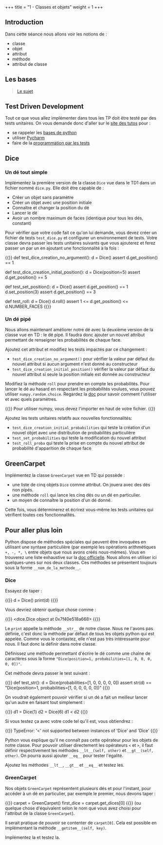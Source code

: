 +++
title = "1 - Classes et objets"
weight = 1
+++


## Introduction

Dans cette séance nous allons voir les notions de :

  - classe
  - objet
  - attribut
  - méthode  
  - attribut de classe


## Les bases

> [Le sujet](/ressources/TD_1_impression.pdf)


## Test Driven Development

Tout ce que vous allez implémenter dans tous les TP doit être testé par des tests unitaires. On vous demande donc d'aller sur le [site des tutos](https://informatique.centrale-marseille.fr/tutos) pour :

  - se rappeler les [bases de python](https://informatique.centrale-marseille.fr/tutos/post/python-bases.html)
  - utiliser [Pycharm](https://informatique.centrale-marseille.fr/tutos/post/utilisation-pycharm-bases.html)
  - faire de la [programmation par les tests](https://informatique.centrale-marseille.fr/tutos/post/python-tests.html)


## Dice
### Un dé tout simple

Implémentez la première version de la classe `Dice` vue dans le TD1 dans un fichier nommé `dice.py`. Elle doit être capable de :

  - Créer un objet sans paramètre
  - Créer un objet avec une position initiale
  - Connaître et changer la position du dé
  - Lancer le dé
  - Avoir un nombre maximum de faces (identique pour tous les dés, constant)

Pour vérifier que votre code fait ce qu'on lui demande, vous devez créer un fichier de tests `test_dice.py` et configurer un environnement de tests. Votre classe devra passer les tests unitaires suivants que vous ajouterez et ferez passer un par un en ajoutant une fonctionnalité à la fois :

{{<highlight python>}}
def test_dice_creation_no_argument():
    d = Dice()
    assert d.get_position() == 1


def test_dice_creation_initial_position():
    d = Dice(position=5)
    assert d.get_position() == 5


def test_set_position():
    d = Dice()
    assert d.get_position() == 1
    d.set_position(3)
    assert d.get_position() == 3


def test_roll:
    d = Dice()
    d.roll()
    assert 1 <= d.get_position() <= d.NUMBER_FACES
{{</highlight >}}

### Un dé pipé

Nous allons maintenant améliorer notre dé avec la deuxième version de la classe vue en TD : le dé pipé. Il faudra donc ajouter un nouvel attribut permettant de renseigner les probabilités de chaque face.

Ajoutez cet attribut et modifiez les tests impactés par ce changement :

  - `test_dice_creation_no_argument()` pour vérifier la valeur par défaut du nouvel attribut si aucun argument n'est donné au constructeur
  - `test_dice_creation_initial_position()` vérifier la valeur par défaut du nouvel attribut si seule la position initiale est donnée au constructeur

Modifiez la méthode `roll` pour prendre en compte les probabilités. Pour lancer le dé au hasard en respectant les probabilités voulues, vous pouvez utiliser `numpy.random.choice`. Regardez la [doc](https://docs.scipy.org/doc/numpy-dev/reference/generated/numpy.random.choice.html) pour savoir comment l'utiliser et avec quels paramètres.

{{<note>}}
Pour utiliser numpy, vous devez l'importer en haut de votre fichier.
{{</note>}}

Ajoutez les tests unitaires relatifs aux nouvelles fonctionnalités:

  - `test_dice_creation_initial_probabilities` qui teste la création d'un nouvel objet avec une distribution de probabilités particulière
  - `test_set_probabilities` qui teste la modification du nouvel attribut
  - `test_roll_proba` qui teste la prise en compte du nouvel attribut de probabilité d'apparition de chaque face


## GreenCarpet

Implémentez la classe `GreenCarpet` vue en TD qui possède :

  - une liste de cinq objets `Dice` comme attribut. On jouera avec des dés non pipés.
  - une méthode `roll` qui lance les cinq dés ou un dé en particulier.
  - un moyen de connaître la position d'un dé donné.

Cette fois, vous déterminerez et écrirez vous-même les tests unitaires qui vérifient toutes ces fonctionnalités.


## Pour aller plus loin

Python dispose de méthodes spéciales qui peuvent être invoquées en utilisant une syntaxe particulière (par exemple les opérations arithmétiques `+, -, *, \` entre objets que nous avons créés nous-mêmes). Vous en trouverez une liste exhaustive sur la [doc officielle](https://docs.python.org/3/reference/datamodel.html#special-method-names). Nous allons en utiliser ici quelques-unes sur nos deux classes. Ces méthodes se présentent toujours sous la forme `__nom_de_la_methode__`.

### Dice
Essayez de taper :

{{<highlight python>}}
d = Dice()
print(d)
{{</highlight>}}

Vous devriez obtenir quelque chose comme :

{{<highlight python>}}
<dice.Dice object at 0x7f40e518a668>
{{</highlight>}}

Le `print` appelle la méthode `__str__` de notre classe. Nous ne l'avons pas définie, c'est donc la méthode par défaut de tous les objets python qui est appelée. Comme vous le contastez, elle n'est pas très intéressante pour nous. Il faut donc la définir dans notre classe.

Définissez une méthode permettant d'écrire le dé comme une chaîne de caractères sous la forme `"Dice(position=1, probabilities=[1, 0, 0, 0, 0, 0])"`.

Cet méthode devra passer le test suivant :

{{<highlight python>}}
def test_str():
    d = Dice(probabilities=[1, 0, 0, 0, 0, 0])
    assert str(d) == "Dice(position=1, probabilities=[1, 0, 0, 0, 0, 0])"
{{</highlight>}}

On voudrait également pouvoir vérifier si un dé a fait un meilleur lancer qu'un autre en faisant tout simplement :

{{<highlight python>}}
d1 = Dice(1)
d2 = Dice(6)
d1 < d2
{{</highlight>}}

Si vous testez ça avec votre code tel qu'il est, vous obtiendrez :

{{<highlight python>}}
TypeError: '<' not supported between instances of 'Dice' and 'Dice'
{{</highlight>}}

Python vous explique qu'il ne connaît pas cette opérateur pour les objets de notre classe. Pour pouvoir utiliser directement les opérateurs `<` et `>`, il faut définir respectivement les méthodes `__lt__(self, other)` et `__gt__(self, other)`. On pourra aussi ajouter `__eq__` pour tester l'égalité.

Ajoutez les méthodes `__lt__`, `__gt__` et `__eq__` et testez les.

### GreenCarpet

Nos objets `GreenCarpet` représentent plusieurs dés et pour l'instant, pour accéder à un dé en particulier, par exemple le premier, nous devons taper : 

{{<highlight python>}}
carpet = GreenCarpet()
first_dice = carpet.get_dices[0]
{{</highlight>}}
(ou quelque chose d'équivalent selon le nom que vous avez choisi pour l'attribut de la classe `GreenCarpet`).

Il serait pratique de pouvoir se contenter de `carpet[0]`. Cela est possible en implémentant la méthode `__getitem__(self, key)`.

Implémentez la et testez la.
